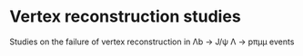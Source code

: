 # Vertex reconstruction studies

Studies on the failure of vertex reconstruction in Λb -> J/ψ Λ -> pπμμ events